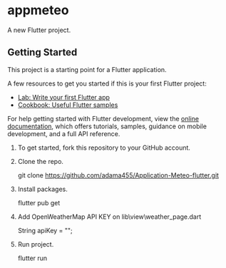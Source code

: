 # appmeteo

A new Flutter project.

## Getting Started

This project is a starting point for a Flutter application.

A few resources to get you started if this is your first Flutter project:

- [Lab: Write your first Flutter app](https://docs.flutter.dev/get-started/codelab)
- [Cookbook: Useful Flutter samples](https://docs.flutter.dev/cookbook)

For help getting started with Flutter development, view the
[online documentation](https://docs.flutter.dev/), which offers tutorials,
samples, guidance on mobile development, and a full API reference.

1. To get started, fork this repository to your GitHub account.

2. Clone the repo.

    git clone https://github.com/adama455/Application-Meteo-flutter.git

3. Install packages.

    flutter pub get

4. Add OpenWeatherMap API KEY on lib\view\weather_page.dart

    String apiKey = "<ADD API KEY HERE>";
    
5. Run project.

    flutter run
